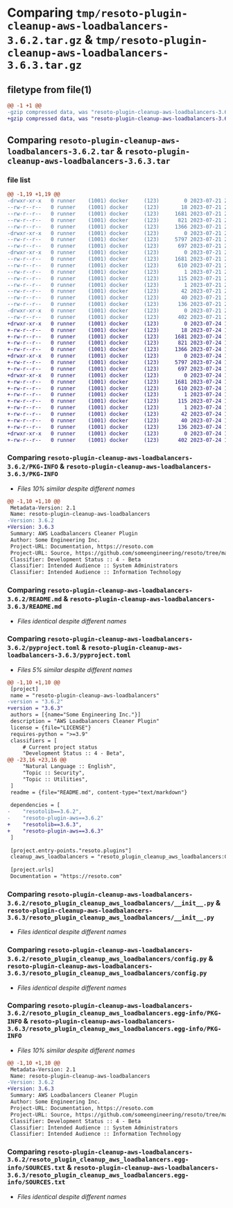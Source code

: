 # Comparing `tmp/resoto-plugin-cleanup-aws-loadbalancers-3.6.2.tar.gz` & `tmp/resoto-plugin-cleanup-aws-loadbalancers-3.6.3.tar.gz`

## filetype from file(1)

```diff
@@ -1 +1 @@
-gzip compressed data, was "resoto-plugin-cleanup-aws-loadbalancers-3.6.2.tar", last modified: Fri Jul 21 22:10:24 2023, max compression
+gzip compressed data, was "resoto-plugin-cleanup-aws-loadbalancers-3.6.3.tar", last modified: Mon Jul 24 12:15:19 2023, max compression
```

## Comparing `resoto-plugin-cleanup-aws-loadbalancers-3.6.2.tar` & `resoto-plugin-cleanup-aws-loadbalancers-3.6.3.tar`

### file list

```diff
@@ -1,19 +1,19 @@
-drwxr-xr-x   0 runner    (1001) docker     (123)        0 2023-07-21 22:10:24.782231 resoto-plugin-cleanup-aws-loadbalancers-3.6.2/
--rw-r--r--   0 runner    (1001) docker     (123)       18 2023-07-21 22:06:12.000000 resoto-plugin-cleanup-aws-loadbalancers-3.6.2/MANIFEST.in
--rw-r--r--   0 runner    (1001) docker     (123)     1681 2023-07-21 22:10:24.782231 resoto-plugin-cleanup-aws-loadbalancers-3.6.2/PKG-INFO
--rw-r--r--   0 runner    (1001) docker     (123)      821 2023-07-21 22:06:12.000000 resoto-plugin-cleanup-aws-loadbalancers-3.6.2/README.md
--rw-r--r--   0 runner    (1001) docker     (123)     1366 2023-07-21 22:06:12.000000 resoto-plugin-cleanup-aws-loadbalancers-3.6.2/pyproject.toml
-drwxr-xr-x   0 runner    (1001) docker     (123)        0 2023-07-21 22:10:24.782231 resoto-plugin-cleanup-aws-loadbalancers-3.6.2/resoto_plugin_cleanup_aws_loadbalancers/
--rw-r--r--   0 runner    (1001) docker     (123)     5797 2023-07-21 22:06:12.000000 resoto-plugin-cleanup-aws-loadbalancers-3.6.2/resoto_plugin_cleanup_aws_loadbalancers/__init__.py
--rw-r--r--   0 runner    (1001) docker     (123)      697 2023-07-21 22:06:12.000000 resoto-plugin-cleanup-aws-loadbalancers-3.6.2/resoto_plugin_cleanup_aws_loadbalancers/config.py
-drwxr-xr-x   0 runner    (1001) docker     (123)        0 2023-07-21 22:10:24.782231 resoto-plugin-cleanup-aws-loadbalancers-3.6.2/resoto_plugin_cleanup_aws_loadbalancers.egg-info/
--rw-r--r--   0 runner    (1001) docker     (123)     1681 2023-07-21 22:10:24.000000 resoto-plugin-cleanup-aws-loadbalancers-3.6.2/resoto_plugin_cleanup_aws_loadbalancers.egg-info/PKG-INFO
--rw-r--r--   0 runner    (1001) docker     (123)      610 2023-07-21 22:10:24.000000 resoto-plugin-cleanup-aws-loadbalancers-3.6.2/resoto_plugin_cleanup_aws_loadbalancers.egg-info/SOURCES.txt
--rw-r--r--   0 runner    (1001) docker     (123)        1 2023-07-21 22:10:24.000000 resoto-plugin-cleanup-aws-loadbalancers-3.6.2/resoto_plugin_cleanup_aws_loadbalancers.egg-info/dependency_links.txt
--rw-r--r--   0 runner    (1001) docker     (123)      115 2023-07-21 22:10:24.000000 resoto-plugin-cleanup-aws-loadbalancers-3.6.2/resoto_plugin_cleanup_aws_loadbalancers.egg-info/entry_points.txt
--rw-r--r--   0 runner    (1001) docker     (123)        1 2023-07-21 22:07:56.000000 resoto-plugin-cleanup-aws-loadbalancers-3.6.2/resoto_plugin_cleanup_aws_loadbalancers.egg-info/not-zip-safe
--rw-r--r--   0 runner    (1001) docker     (123)       42 2023-07-21 22:10:24.000000 resoto-plugin-cleanup-aws-loadbalancers-3.6.2/resoto_plugin_cleanup_aws_loadbalancers.egg-info/requires.txt
--rw-r--r--   0 runner    (1001) docker     (123)       40 2023-07-21 22:10:24.000000 resoto-plugin-cleanup-aws-loadbalancers-3.6.2/resoto_plugin_cleanup_aws_loadbalancers.egg-info/top_level.txt
--rw-r--r--   0 runner    (1001) docker     (123)      136 2023-07-21 22:10:24.782231 resoto-plugin-cleanup-aws-loadbalancers-3.6.2/setup.cfg
-drwxr-xr-x   0 runner    (1001) docker     (123)        0 2023-07-21 22:10:24.782231 resoto-plugin-cleanup-aws-loadbalancers-3.6.2/test/
--rw-r--r--   0 runner    (1001) docker     (123)      402 2023-07-21 22:06:12.000000 resoto-plugin-cleanup-aws-loadbalancers-3.6.2/test/test_config.py
+drwxr-xr-x   0 runner    (1001) docker     (123)        0 2023-07-24 12:15:19.808702 resoto-plugin-cleanup-aws-loadbalancers-3.6.3/
+-rw-r--r--   0 runner    (1001) docker     (123)       18 2023-07-24 12:10:31.000000 resoto-plugin-cleanup-aws-loadbalancers-3.6.3/MANIFEST.in
+-rw-r--r--   0 runner    (1001) docker     (123)     1681 2023-07-24 12:15:19.808702 resoto-plugin-cleanup-aws-loadbalancers-3.6.3/PKG-INFO
+-rw-r--r--   0 runner    (1001) docker     (123)      821 2023-07-24 12:10:31.000000 resoto-plugin-cleanup-aws-loadbalancers-3.6.3/README.md
+-rw-r--r--   0 runner    (1001) docker     (123)     1366 2023-07-24 12:10:31.000000 resoto-plugin-cleanup-aws-loadbalancers-3.6.3/pyproject.toml
+drwxr-xr-x   0 runner    (1001) docker     (123)        0 2023-07-24 12:15:19.804701 resoto-plugin-cleanup-aws-loadbalancers-3.6.3/resoto_plugin_cleanup_aws_loadbalancers/
+-rw-r--r--   0 runner    (1001) docker     (123)     5797 2023-07-24 12:10:31.000000 resoto-plugin-cleanup-aws-loadbalancers-3.6.3/resoto_plugin_cleanup_aws_loadbalancers/__init__.py
+-rw-r--r--   0 runner    (1001) docker     (123)      697 2023-07-24 12:10:31.000000 resoto-plugin-cleanup-aws-loadbalancers-3.6.3/resoto_plugin_cleanup_aws_loadbalancers/config.py
+drwxr-xr-x   0 runner    (1001) docker     (123)        0 2023-07-24 12:15:19.808702 resoto-plugin-cleanup-aws-loadbalancers-3.6.3/resoto_plugin_cleanup_aws_loadbalancers.egg-info/
+-rw-r--r--   0 runner    (1001) docker     (123)     1681 2023-07-24 12:15:19.000000 resoto-plugin-cleanup-aws-loadbalancers-3.6.3/resoto_plugin_cleanup_aws_loadbalancers.egg-info/PKG-INFO
+-rw-r--r--   0 runner    (1001) docker     (123)      610 2023-07-24 12:15:19.000000 resoto-plugin-cleanup-aws-loadbalancers-3.6.3/resoto_plugin_cleanup_aws_loadbalancers.egg-info/SOURCES.txt
+-rw-r--r--   0 runner    (1001) docker     (123)        1 2023-07-24 12:15:19.000000 resoto-plugin-cleanup-aws-loadbalancers-3.6.3/resoto_plugin_cleanup_aws_loadbalancers.egg-info/dependency_links.txt
+-rw-r--r--   0 runner    (1001) docker     (123)      115 2023-07-24 12:15:19.000000 resoto-plugin-cleanup-aws-loadbalancers-3.6.3/resoto_plugin_cleanup_aws_loadbalancers.egg-info/entry_points.txt
+-rw-r--r--   0 runner    (1001) docker     (123)        1 2023-07-24 12:12:30.000000 resoto-plugin-cleanup-aws-loadbalancers-3.6.3/resoto_plugin_cleanup_aws_loadbalancers.egg-info/not-zip-safe
+-rw-r--r--   0 runner    (1001) docker     (123)       42 2023-07-24 12:15:19.000000 resoto-plugin-cleanup-aws-loadbalancers-3.6.3/resoto_plugin_cleanup_aws_loadbalancers.egg-info/requires.txt
+-rw-r--r--   0 runner    (1001) docker     (123)       40 2023-07-24 12:15:19.000000 resoto-plugin-cleanup-aws-loadbalancers-3.6.3/resoto_plugin_cleanup_aws_loadbalancers.egg-info/top_level.txt
+-rw-r--r--   0 runner    (1001) docker     (123)      136 2023-07-24 12:15:19.808702 resoto-plugin-cleanup-aws-loadbalancers-3.6.3/setup.cfg
+drwxr-xr-x   0 runner    (1001) docker     (123)        0 2023-07-24 12:15:19.808702 resoto-plugin-cleanup-aws-loadbalancers-3.6.3/test/
+-rw-r--r--   0 runner    (1001) docker     (123)      402 2023-07-24 12:10:31.000000 resoto-plugin-cleanup-aws-loadbalancers-3.6.3/test/test_config.py
```

### Comparing `resoto-plugin-cleanup-aws-loadbalancers-3.6.2/PKG-INFO` & `resoto-plugin-cleanup-aws-loadbalancers-3.6.3/PKG-INFO`

 * *Files 10% similar despite different names*

```diff
@@ -1,10 +1,10 @@
 Metadata-Version: 2.1
 Name: resoto-plugin-cleanup-aws-loadbalancers
-Version: 3.6.2
+Version: 3.6.3
 Summary: AWS Loadbalancers Cleaner Plugin
 Author: Some Engineering Inc.
 Project-URL: Documentation, https://resoto.com
 Project-URL: Source, https://github.com/someengineering/resoto/tree/main/plugins/cleanup_aws_loadbalancers
 Classifier: Development Status :: 4 - Beta
 Classifier: Intended Audience :: System Administrators
 Classifier: Intended Audience :: Information Technology
```

### Comparing `resoto-plugin-cleanup-aws-loadbalancers-3.6.2/README.md` & `resoto-plugin-cleanup-aws-loadbalancers-3.6.3/README.md`

 * *Files identical despite different names*

### Comparing `resoto-plugin-cleanup-aws-loadbalancers-3.6.2/pyproject.toml` & `resoto-plugin-cleanup-aws-loadbalancers-3.6.3/pyproject.toml`

 * *Files 5% similar despite different names*

```diff
@@ -1,10 +1,10 @@
 [project]
 name = "resoto-plugin-cleanup-aws-loadbalancers"
-version = "3.6.2"
+version = "3.6.3"
 authors = [{name="Some Engineering Inc."}]
 description = "AWS Loadbalancers Cleaner Plugin"
 license = {file="LICENSE"}
 requires-python = ">=3.9"
 classifiers = [
     # Current project status
     "Development Status :: 4 - Beta",
@@ -23,16 +23,16 @@
     "Natural Language :: English",
     "Topic :: Security",
     "Topic :: Utilities",
 ]
 readme = {file="README.md", content-type="text/markdown"}
 
 dependencies = [
-    "resotolib==3.6.2",
-    "resoto-plugin-aws==3.6.2"
+    "resotolib==3.6.3",
+    "resoto-plugin-aws==3.6.3"
 ]
 
 [project.entry-points."resoto.plugins"]
 cleanup_aws_loadbalancers = "resoto_plugin_cleanup_aws_loadbalancers:CleanupAWSLoadbalancersPlugin"
 
 [project.urls]
 Documentation = "https://resoto.com"
```

### Comparing `resoto-plugin-cleanup-aws-loadbalancers-3.6.2/resoto_plugin_cleanup_aws_loadbalancers/__init__.py` & `resoto-plugin-cleanup-aws-loadbalancers-3.6.3/resoto_plugin_cleanup_aws_loadbalancers/__init__.py`

 * *Files identical despite different names*

### Comparing `resoto-plugin-cleanup-aws-loadbalancers-3.6.2/resoto_plugin_cleanup_aws_loadbalancers/config.py` & `resoto-plugin-cleanup-aws-loadbalancers-3.6.3/resoto_plugin_cleanup_aws_loadbalancers/config.py`

 * *Files identical despite different names*

### Comparing `resoto-plugin-cleanup-aws-loadbalancers-3.6.2/resoto_plugin_cleanup_aws_loadbalancers.egg-info/PKG-INFO` & `resoto-plugin-cleanup-aws-loadbalancers-3.6.3/resoto_plugin_cleanup_aws_loadbalancers.egg-info/PKG-INFO`

 * *Files 10% similar despite different names*

```diff
@@ -1,10 +1,10 @@
 Metadata-Version: 2.1
 Name: resoto-plugin-cleanup-aws-loadbalancers
-Version: 3.6.2
+Version: 3.6.3
 Summary: AWS Loadbalancers Cleaner Plugin
 Author: Some Engineering Inc.
 Project-URL: Documentation, https://resoto.com
 Project-URL: Source, https://github.com/someengineering/resoto/tree/main/plugins/cleanup_aws_loadbalancers
 Classifier: Development Status :: 4 - Beta
 Classifier: Intended Audience :: System Administrators
 Classifier: Intended Audience :: Information Technology
```

### Comparing `resoto-plugin-cleanup-aws-loadbalancers-3.6.2/resoto_plugin_cleanup_aws_loadbalancers.egg-info/SOURCES.txt` & `resoto-plugin-cleanup-aws-loadbalancers-3.6.3/resoto_plugin_cleanup_aws_loadbalancers.egg-info/SOURCES.txt`

 * *Files identical despite different names*

